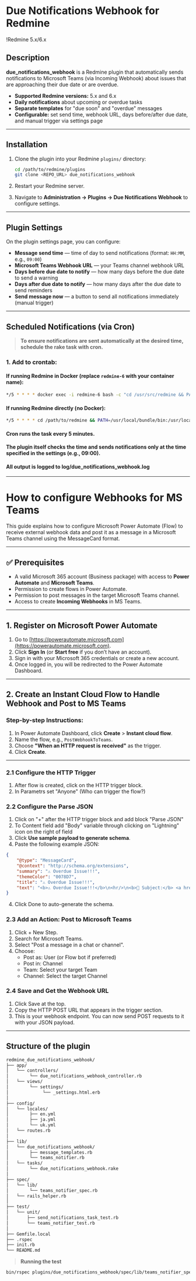 # Due Notifications Webhook for Redmine

!Redmine 5.x/6.x

## Description

**due_notifications_webhook** is a Redmine plugin that automatically sends notifications to Microsoft Teams (via Incoming Webhook) about issues that are approaching their due date or are overdue.

- **Supported Redmine versions:** 5.x and 6.x
- **Daily notifications** about upcoming or overdue tasks
- **Separate templates** for "due soon" and "overdue" messages
- **Configurable:** set send time, webhook URL, days before/after due date, and manual trigger via settings page

---

## Installation

1. Clone the plugin into your Redmine `plugins/` directory:
    ```sh
    cd /path/to/redmine/plugins
    git clone <REPO_URL> due_notifications_webhook
    ```

2. Restart your Redmine server.

3. Navigate to **Administration → Plugins → Due Notifications Webhook** to configure settings.

---

## Plugin Settings

On the plugin settings page, you can configure:

- **Message send time** — time of day to send notifications (format: `HH:MM`, e.g., `09:00`)
- **Microsoft Teams Webhook URL** — your Teams channel webhook URL
- **Days before due date to notify** — how many days before the due date to send a warning
- **Days after due date to notify** — how many days after the due date to send reminders
- **Send message now** — a button to send all notifications immediately (manual trigger)

---

## Scheduled Notifications (via Cron)

> **To ensure notifications are sent automatically at the desired time, schedule the rake task with cron.**

### **1. Add to crontab:**

#### If running Redmine in Docker (replace `redmine-6` with your container name):

```sh
*/5 * * * * docker exec -i redmine-6 bash -c "cd /usr/src/redmine && PATH=/usr/local/bundle/bin:/usr/local/bin:/usr/bin:/bin && bundle exec rake due_notifications_webhook:send_notifications >> /usr/src/redmine/log/due_notifications_webhook.log 2>&1"
```

#### If running Redmine directly (no Docker):

```sh
*/5 * * * * cd /path/to/redmine && PATH=/usr/local/bundle/bin:/usr/local/bin:/usr/bin:/bin && bundle exec rake due_notifications_webhook:send_notifications >> log/due_notifications_webhook.log 2>&1
```

#### Cron runs the task every 5 minutes.
#### The plugin itself checks the time and sends notifications only at the time specified in the settings (e.g., 09:00).
#### All output is logged to log/due_notifications_webhook.log

---

# How to configure Webhooks for MS Teams
This guide explains how to configure Microsoft Power Automate (Flow) to receive external webhook data and post it as a message in a Microsoft Teams channel using the MessageCard format.

---

## ✅ Prerequisites

- A valid Microsoft 365 account (Business package) with access to **Power Automate** and **Microsoft Teams**.
- Permission to create flows in Power Automate.
- Permission to post messages in the target Microsoft Teams channel.
- Access to create **Incoming Webhooks** in MS Teams.

---

## 1. Register on Microsoft Power Automate

1. Go to [https://powerautomate.microsoft.com](https://powerautomate.microsoft.com).
2. Click **Sign In** (or **Start free** if you don’t have an account).
3. Sign in with your Microsoft 365 credentials or create a new account.
4. Once logged in, you will be redirected to the Power Automate Dashboard.

---

## 2. Create an Instant Cloud Flow to Handle Webhook and Post to MS Teams

### Step-by-step Instructions:

1. In Power Automate Dashboard, click **Create** > **Instant cloud flow**.
2. Name the flow, e.g., `PostWebhookToTeams`.
3. Choose **"When an HTTP request is received"** as the trigger.
4. Click **Create**.

---

### 2.1 Configure the HTTP Trigger

1. After flow is created, click on the HTTP trigger block.
2. In Parametrs set "Anyone" (Who can trigger the flow?)

### 2.2 Configure the Parse JSON
1. Click on "+" after the HTTP trigger block and add block "Parse JSON"
2. To Content field add "Body" variable through clicking on "Lightning" icon on the right of field
2. Click **Use sample payload to generate schema**.
3. Paste the following example JSON:
```json
{
    "@type": "MessageCard",
    "@context": "http://schema.org/extensions",
    "summary": "⚠️ Overdue Issue!!!",
    "themeColor": "0078D7",
    "title": "⚠️ Overdue Issue!!!",
    "text": "<b>⚠️ Overdue Issue!!!</b>\n<hr/>\n<b>🔖 Subject:</b> <a href=\"http://localhost:3000/issues/11\">🔗 #11 - dfgdsf</a><br/>\n<b>📁 Project:</b> test01<br/>\n<b>🧑 Assignee:</b> Roman Kharcenko<br/>\n<b>📅 Due date:</b> 2025-05-22<br/>\n<hr/>\n<i>The issue is already overdue <b>** 3 days **!</b> It is urgently necessary to perform!!!</i>\n"
}
```
4. Click Done to auto-generate the schema.

### 2.3 Add an Action: Post to Microsoft Teams
1. Click + New Step.
2. Search for Microsoft Teams.
3. Select "Post a message in a chat or channel".
4. Choose:
    - Post as: User (or Flow bot if preferred)
    - Post in: Channel
    - Team: Select your target Team
    - Channel: Select the target Channel

### 2.4 Save and Get the Webhook URL
1. Click Save at the top.
2. Copy the HTTP POST URL that appears in the trigger section.
3. This is your webhook endpoint. You can now send POST requests to it with your JSON payload.

---

## Structure of the plugin

```sh
redmine_due_notifications_webhook/
├── app/
│   └── controllers/
│        └── due_notifications_webhook_controller.rb
│   └── views/
│        └── settings/
│             └── _settings.html.erb
│
├── config/
│   └── locales/
│        ├── en.yml
│        ├── ja.yml
│        └── uk.yml
│   └── routes.rb
│
├── lib/
│   └── due_notifications_webhook/
│        ├── message_templates.rb
│        └── teams_notifier.rb
│   └── tasks/
│        └── due_notifications_webhook.rake
│
├── spec/
│   └── lib/
│        └── teams_notifier_spec.rb
│   └── rails_helper.rb
│
├── test/
│   └── unit/
│       ├── send_notifications_task_test.rb
│       └── teams_notifier_test.rb
│
├── Gemfile.local
├── .rspec
├── init.rb
└── README.md
```
> **Running the test**

```sh
bin/rspec plugins/due_notifications_webhook/spec/lib/teams_notifier_spec.rb
```